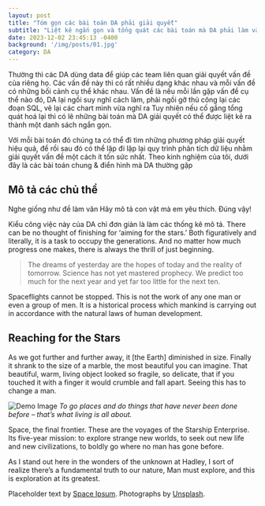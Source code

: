 ```yaml
---
layout: post
title: "Tóm gọn các bài toán DA phải giải quyết"
subtitle: "Liệt kê ngắn gọn và tổng quát các bài toán mà DA phải làm và những phương pháp phù hợp để giải quyết."
date: 2023-12-02 23:45:13 -0400
background: '/img/posts/01.jpg'
category: DA
---
```


Thường thì các DA dùng data để giúp các team liên quan giải quyết vấn đề của riêng họ. Các vấn đề này thì có rất nhiều dạng khác nhau và mỗi vấn đề có những bối cảnh cụ thể khác nhau. Vấn đề là nếu mỗi lần gặp vấn đề cụ thể nào đó, DA lại ngồi suy nghĩ cách làm, phải ngồi gỡ thủ công lại các đoạn SQL, vẽ lại các chart mình vừa nghĩ ra Tuy nhiên nếu cố gắng tổng quát hoá lại thì có lẽ những bài toán mà DA giải quyết có thể được liệt kê ra thành một danh sách ngắn gọn.

Với mỗi bài toán đó chúng ta có thể đi tìm những phương pháp giải quyết hiệu quả, để rồi sau đó có thể lặp đi lặp lại quy trình phân tích dữ liệu nhằm giải quyết vấn đề một cách ít tốn sức nhất. Theo kinh nghiệm của tôi, dưới đây là các bài toán chung & điển hình mà DA thường gặp

## Mô tả các chủ thể

Nghe giống như đề làm văn Hãy mô tả con vật mà em yêu thích. Đúng vậy!

Kiểu công việc này của DA chỉ đơn giản là làm các thống kê mô tả. 
There can be no thought of finishing for ‘aiming for the stars.’ Both figuratively and literally, it is a task to occupy the generations. And no matter how much progress one makes, there is always the thrill of just beginning.

> The dreams of yesterday are the hopes of today and the reality of tomorrow. Science has not yet mastered prophecy. We predict too much for the next year and yet far too little for the next ten.

Spaceflights cannot be stopped. This is not the work of any one man or even a group of men. It is a historical process which mankind is carrying out in accordance with the natural laws of human development.

## Reaching for the Stars

As we got further and further away, it [the Earth] diminished in size. Finally it shrank to the size of a marble, the most beautiful you can imagine. That beautiful, warm, living object looked so fragile, so delicate, that if you touched it with a finger it would crumble and fall apart. Seeing this has to change a man.

![Demo Image](https://source.unsplash.com/Mn9Fa_wQH-M/800x450)
*To go places and do things that have never been done before – that’s what living is all about.*

Space, the final frontier. These are the voyages of the Starship Enterprise. Its five-year mission: to explore strange new worlds, to seek out new life and new civilizations, to boldly go where no man has gone before.

As I stand out here in the wonders of the unknown at Hadley, I sort of realize there’s a fundamental truth to our nature, Man must explore, and this is exploration at its greatest.

Placeholder text by [Space Ipsum](http://spaceipsum.com/). Photographs by [Unsplash](https://unsplash.com/).

